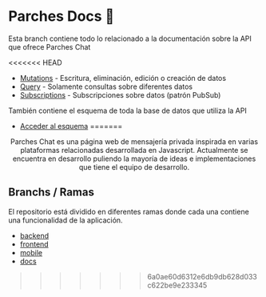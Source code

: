 # Parches Docs :page_with_curl: 

Esta branch contiene todo lo relacionado a la documentación sobre la API que ofrece Parches Chat

<<<<<<< HEAD
- [Mutations](https://github.com/TeamParches/parches-chat/blob/docs/docs/mutationType.md) - Escritura, eliminación, edición o creación de datos
- [Query](https://github.com/TeamParches/parches-chat/blob/docs/docs/queryType.md) - Solamente consultas sobre diferentes datos
- [Subscriptions](https://github.com/TeamParches/parches-chat/blob/docs/docs/subscriptionType.md) - Subscripciones sobre datos (patrón PubSub)

También contiene el esquema de toda la base de datos que utiliza la API
- [Acceder al esquema](https://github.com/TeamParches/parches-chat/blob/docs/database)
=======
<p align="center">
  Parches Chat es una página web de mensajería privada inspirada en varias plataformas relacionadas desarrollada en Javascript.
  Actualmente se encuentra en desarrollo puliendo la mayoría de ideas e implementaciones que tiene el equipo de desarrollo.
</p>


## Branchs / Ramas
El repositorio está dividido en diferentes ramas donde cada una contiene una funcionalidad de la aplicación.

- [backend](https://github.com/TeamParches/parches-chat/tree/backend)
- [frontend](https://github.com/TeamParches/parches-chat/tree/frontend)
- [mobile](https://github.com/TeamParches/parches-chat/tree/mobile)
- [docs](https://github.com/TeamParches/parches-chat/tree/docs)
>>>>>>> 6a0ae60d6312e6db9db628d033c622be9e233345

